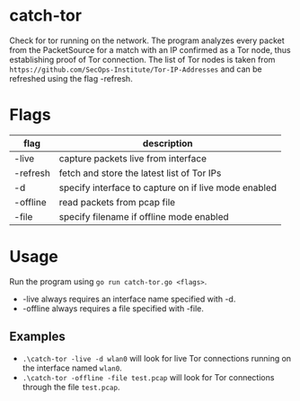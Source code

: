 # catch-tor
Check for tor running on the network. The program analyzes every packet from the PacketSource for a match with an IP confirmed as a Tor node, thus establishing proof of Tor connection. The list of Tor nodes is taken from `https://github.com/SecOps-Institute/Tor-IP-Addresses` and can be refreshed using the flag -refresh.

# Flags
|   flag    |                       description                     |
|-----------|-------------------------------------------------------|
| -live     | capture packets live from interface                   |
| -refresh  | fetch and store the latest list of Tor IPs            |
| -d        | specify interface to capture on if live mode enabled  |
| -offline  | read packets from pcap file                           |
| -file     | specify filename if offline mode enabled              |

# Usage
Run the program using `go run catch-tor.go <flags>`.
- -live always requires an interface name specified with -d.
- -offline always requires a file specified with -file.

## Examples
- `.\catch-tor -live -d wlan0` will look for live Tor connections running on the interface named `wlan0`.
- `.\catch-tor -offline -file test.pcap` will look for Tor connections through the file `test.pcap`.